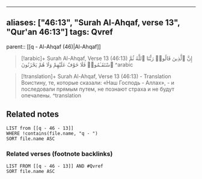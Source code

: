 
---
aliases: ["46:13", "Surah Al-Ahqaf, verse 13", "Qur'an 46:13"]
tags: Qvref
---

parent:: [[q - Al-Ahqaf (46)|Al-Ahqaf]]

> [!arabic]+ Surah Al-Ahqaf, Verse 13 (46:13)
> <span class="quran-arabic">إِنَّ ٱلَّذِينَ قَالُوا۟ رَبُّنَا ٱللَّهُ ثُمَّ ٱسْتَقَـٰمُوا۟ فَلَا خَوْفٌ عَلَيْهِمْ وَلَا هُمْ يَحْزَنُونَ</span>
^arabic

> [!translation]+ Surah Al-Ahqaf, Verse 13 (46:13) - Translation
> Воистину, те, которые сказали: «Наш Господь - Аллах», - и последовали прямым путем, не познают страха и не будут опечалены.
^translation



## Related notes
```dataview
LIST from [[q - 46 - 13]]
WHERE !contains(file.name, "q - ")
SORT file.name ASC
```

### Related verses (footnote backlinks)
```dataview
LIST FROM [[q - 46 - 13]] AND #Qvref
SORT file.name ASC
```

